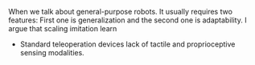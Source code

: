 
When we talk about general-purpose robots. It usually requires two features:
First one is generalization and the second one is adaptability. I argue that scaling imitation learn

- Standard teleoperation devices lack of tactile and proprioceptive sensing modalities. 
